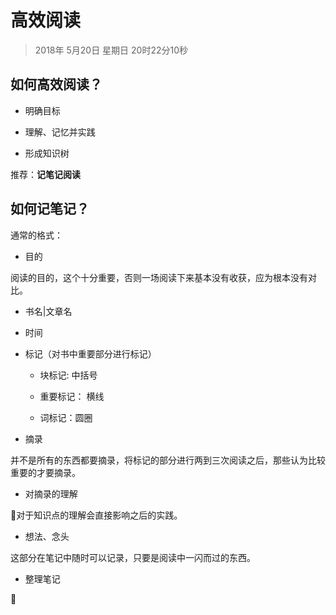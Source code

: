 # 高效阅读

> 2018年 5月20日 星期日 20时22分10秒

## 如何高效阅读？

* 明确目标

* 理解、记忆并实践

* 形成知识树

推荐：**记笔记阅读**

## 如何记笔记？

通常的格式：

* 目的

阅读的目的，这个十分重要，否则一场阅读下来基本没有收获，应为根本没有对比。

* 书名|文章名

* 时间

* 标记（对书中重要部分进行标记）

  - 块标记: 中括号

  - 重要标记： 横线

  - 词标记：圆圈

* 摘录

并不是所有的东西都要摘录，将标记的部分进行两到三次阅读之后，那些认为比较重要的才要摘录。

* 对摘录的理解

对于知识点的理解会直接影响之后的实践。

* 想法、念头

这部分在笔记中随时可以记录，只要是阅读中一闪而过的东西。

* 整理笔记




